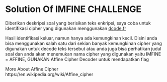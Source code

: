 # Solution Of IMFINE CHALLENGE 

<p> Diberikan deskripsi soal yang berisikan teks enkripsi, saya coba untuk identifikasi cipher yang digunakan menggunakan <a href="https://www.dcode.fr/cipher-identifier">dcode.fr</a></p>
<p> Hasil identifikasi keluar, namun hanya ada kemungkinan kecil. Disini anda bisa menggunakan salah satu dari sekian banyak kemungkinan cipher yang digunakan untuk decode teks tersebut atau anda juga bisa perhatikan judul soal dan anda akan menemukan nama cipher yang digunakan yaitu IMFINE = AFFINE, GUNAKAN Affine Cipher Decoder untuk mendapatkan flag </p>

<p> More About Affine Cipher <br> https://en.wikipedia.org/wiki/Affine_cipher </p>
